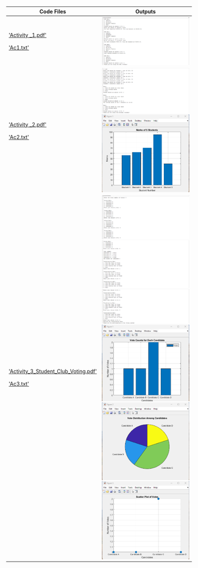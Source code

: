 | Code Files | Outputs |
|------------|---------|
|['Activity _1.pdf'](./Codes/Activity_1.pdf)<br><br>['Ac1.txt'](./Codes/Ac1.txt)|![1.png](./Outputs/1.png)|
|['Activity _2.pdf'](./Codes/Activity_2.pdf)<br><br>['Ac2.txt'](./Codes/Ac2.txt)|![2-1.png](./Outputs/2-1.png)![2-2.png](./Outputs/2-2.png)|
|['Activity_3_Student_Club_Voting.pdf'](./Codes/Activity_3_Student_Club_Voting.pdf)<br><br>['Ac3.txt'](./Codes/Ac3.txt)|![3-1.png](./Outputs/3-1.png)![3-2.png](./Outputs/3-2.png)![3-3.png](./Outputs/3-3.png)![3-4.png](./Outputs/3-4.png)![3-5.png](./Outputs/3-5.png)![3-6.png](./Outputs/3-6.png)|

